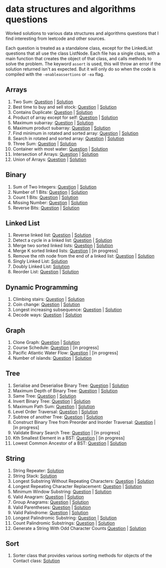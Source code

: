 # data structures and algorithms questions
Worked solutions to various data structures and algorithms questions that I find interesting from leetcode and other sources.

Each question is treated as a standalone class, except for the LinkedList questions that all use the class ListNode.
Each file has a single class, with a main function that creates the object of that class, and calls methods to solve the problem.
The keyword `assert` is used, this will throw an error if the solution returned isn't as expected. But it will only do so when the code is compiled with the `-enableassertions` or `-ea` flag.

## Arrays
1. Two Sum:
[Question](https://leetcode.com/problems/two-sum/) | [Solution](/Arrays/01_TwoSum/TwoSum.java)
2. Best time to buy and sell stock: [Question](https://leetcode.com/problems/best-time-to-buy-and-sell-stock/) | [Solution](/Arrays/02_BestTimeToBuyAndSellStock/BestTimeToBuyAndSellStock.java)  
3. Contains Duplicate:
[Question](https://leetcode.com/problems/contains-duplicate/) | [Solution](/Arrays/03_ContainsDuplicate/ContainsDuplicate.java)
4. Product of array except for self:
[Question](https://leetcode.com/problems/product-of-array-except-self/) | [Solution](/Arrays/04_ProductOfArrayExceptSelf/ProductOfArrayExceptSelf.java)
5. Maximum subarray:
[Question](https://leetcode.com/problems/maximum-subarray/) | [Solution](/Arrays/05_MaximumSubarray/MaximumSubarray.java)
6. Maximum product subarray:
[Question](https://leetcode.com/problems/maximum-product-subarray/) | [Solution](/Arrays/06_MaximumProductSubarray/MaximumProductSubarray.java)
7. Find minimum in rotated and sorted array:
[Question](https://leetcode.com/problems/find-minimum-in-rotated-sorted-array/) | [Solution](/Arrays/07_FindMinimumInRotatedSortedArray/MinimumInRotatedSortedArray.java)
8. Search in rotated and sorted array:
[Question](https://leetcode.com/problems/search-in-rotated-sorted-array/) | [Solution](/Arrays/08_SearchInRotatedSortedArray/SearchInRotatedSortedArray.java)
9. Three Sum:
[Question](https://leetcode.com/problems/3sum/) | [Solution](/Arrays/09_ThreeSum/ThreeSum.java)
10. Container with most water:
[Question](https://leetcode.com/problems/container-with-most-water/) | [Solution](/Arrays/10_ContainerWithMostWater/ContainerWithMostWater.java)
11. Intersection of Arrays:
[Question](https://leetcode.com/problems/intersection-of-two-arrays/) | [Solution](/Arrays/11_IntersectionOfArrays/FindIntersection.java)
12. Union of Arrays:
[Question](https://www.geeksforgeeks.org/find-union-and-intersection-of-two-unsorted-arrays/) | [Solution](/Arrays/12_UnionOfArrays/FindUnion.java)

## Binary
1. Sum of Two Integers:
[Question](https://leetcode.com/problems/sum-of-two-integers/) | [Solution](/Binary/01_SumOfTwoIntegers/SumOfTwoIntegers.java)
2. Number of 1 Bits:
[Question](https://leetcode.com/problems/number-of-1-bits/) | [Solution](/Binary/02_NumberOf1Bits/NumberOf1Bits.java)
3. Count 1 Bits:
[Question](https://leetcode.com/problems/counting-bits/) | [Solution](/Binary/03_Count1Bits/Count1Bits.java)
4. Missing Number:
[Question](https://leetcode.com/problems/missing-number/) | [Solution](/Binary/04_MissingNumber/MissingNumber.java)
5. Reverse Bits:
[Question](https://leetcode.com/problems/reverse-bits/) | [Solution](/Binary/05_ReverseBits/ReverseBits.java)


## Linked List
1. Reverse linked list:
[Question](https://leetcode.com/problems/reverse-linked-list/) | [Solution](/LinkedList/01_ReverseLinkedList/ReverseLinkedList.java)
2. Detect a cycle in a linked list:
[Question](https://leetcode.com/problems/linked-list-cycle/) | [Solution](/LinkedList/02_DetectCycleLinkedList/DetectCycleLinkedList.java)
3. Merge two sorted linked lists:
[Question](https://leetcode.com/problems/merge-two-sorted-lists/) | [Solution](/LinkedList/03_MergeTwoSortedLinkedLists/MergeTwoSortedLists.java)
4. Merge K sorted linked lists:
[Question](https://leetcode.com/problems/merge-k-sorted-lists/) | [in progress]
5. Remove the nth node from the end of a linked list:
[Question](https://leetcode.com/problems/remove-nth-node-from-end-of-list/) | [Solution](/LinkedList/05_RemoveNthNodeFromEndOfLinkedList/RemoveNthNodeFromEndOfLinkedList.java)
6. Singly Linked List:
[Solution](/LinkedList/06_SinglyLinkedList/LinkedList.java)
7. Doubly Linked List:
[Solution](/LinkedList/07_DoublyLinkedList/DoublyLinkedList.java)
8. Reorder List:
[Question](https://leetcode.com/problems/reorder-list/) | [Solution](/LinkedList/08_ReorderList/ReorderList.java)

## Dynamic Programming
1. Climbing stairs:
[Question](https://leetcode.com/problems/climbing-stairs/) | [Solution](/DynamicProgramming/01_ClimbingStairs/ClimbingStairs.java)
2. Coin change:
[Question](https://leetcode.com/problems/coin-change/) | [Solution](/DynamicProgramming/02_CoinChange/CoinChange.java)
3. Longest increasing subsequence:
[Question](https://leetcode.com/problems/longest-increasing-subsequence/) | [Solution](/DynamicProgramming/03_LongestIncreasingSubsequence/LongestIncreasingSubsequence.java)
4. Decode ways:
[Question](https://leetcode.com/problems/decode-ways/) | [Solution](/DynamicProgramming/04_DecodeWays/DecodeWays.java)

## Graph
1. Clone Graph:
[Question](https://leetcode.com/problems/clone-graph/) | [Solution](/Graph/01_CloneGraph/CloneGraph.java)
2. Course Schedule:
[Question](https://leetcode.com/problems/course-schedule/) | [in progress]
3. Pacific Atlantic Water Flow:
[Question](https://leetcode.com/problems/pacific-atlantic-water-flow/) | [in progress]
4. Number of islands:
[Question](https://leetcode.com/problems/number-of-islands/) | [Solution](/Graph/04_NumberOfIslands/NumberOfIslands.java)

## Tree
1. Serialise and Deserialise Binary Tree:
[Question](https://leetcode.com/problems/serialize-and-deserialize-binary-tree/) | [Solution](/Tree/01_TreeNode/TreeNode.java)
2. Maximum Depth of Binary Tree:
[Question](https://leetcode.com/problems/maximum-depth-of-binary-tree/) | [Solution](/Tree/02_MaximumDepthOfBinaryTree/MaximumDepthOfBinaryTree.java)
3. Same Tree:
[Question](https://leetcode.com/problems/same-tree/) | [Solution](/Tree/03_SameTree/SameTree.java)
4. Invert Binary Tree:
[Question](https://leetcode.com/problems/invert-binary-tree/) | [Solution](/Tree/04_InvertBinaryTree/InvertBinaryTree.java)
5. Maximum Path Sum:
[Question](https://leetcode.com/problems/binary-tree-maximum-path-sum/) | [Solution](/Tree/05_MaximumPathSum/MaximumPathSum.java)
6. Level Order Traversal:
[Question](https://leetcode.com/problems/binary-tree-level-order-traversal/) | [Solution](/Tree/06_LevelOrderTraversal/LevelOrderTraversal.java)
7. Subtree of another Tree:
[Question](https://leetcode.com/problems/subtree-of-another-tree/) | [Solution](/Tree/07_SubtreeOfAnotherTree/SubtreeOfAnotherTree.java)
8. Construct Binary Tree from Preorder and Inorder Traversal:
[Question](https://leetcode.com/problems/construct-binary-tree-from-preorder-and-inorder-traversal/) | [in progress]
9. Validate Binary Search Tree:
[Question](https://leetcode.com/problems/validate-binary-search-tree/) | [in progress]
10. Kth Smallest Element in a BST:
[Question](https://leetcode.com/problems/kth-smallest-element-in-a-bst/) | [in progress]
11. Lowest Common Ancestor of a BST:
[Question](https://leetcode.com/problems/lowest-common-ancestor-of-a-binary-search-tree/) | [Solution](/Tree/11_LowestCommonAncestorOfBST/LowestCommonAncestorOfBST.java)


## String
1. String Repeater:
[Solution](/String/01_StringRepeater/StringRepeater.java)
2. String Stack:
[Solution](/String/02_StringStack/StringStack.java)
3. Longest Substring Without Repeating Characters:
[Question](https://leetcode.com/problems/longest-substring-without-repeating-characters/) | [Solution](/String/03_LongestSubstringWithoutRepeatingCharacters/LongestSubstringWithoutRepeatingCharacters.java)
4. Longest Repeating Character Replacement:
[Question](https://leetcode.com/problems/longest-repeating-character-replacement/) | [Solution](/String/04_LongestRepeatingCharacterReplacement/LongestRepeatingCharacterReplacement.java)
5. Minimum Window Substring:
[Question](https://leetcode.com/problems/minimum-window-substring/) | [Solution](/String/05_MinimumWindowSubstring/MinimumWindowSubstring.java)
6. Valid Anagram:
[Question](https://leetcode.com/problems/valid-anagram/) | [Solution](/String/06_ValidAnagram/ValidAnagram.java)
7. Group Anagrams:
[Question](https://leetcode.com/problems/group-anagrams/) | [Solution](/String/07_GroupAnagrams/GroupAnagrams.java)
8. Valid Parentheses:
[Question](http://leetcode.com/problems/valid-parentheses) | [Solution](/String/08_ValidParentheses/ValidParentheses.java)
9. Valid Palindrome:
[Question](http://leetcode.com/problems/valid-palindrome) | [Solution](/String/09_ValidPalindrome/ValidPalindrome.java)
10. Longest Palindromic Substring:
[Question](https://leetcode.com/problems/longest-palindromic-substring/) | [Solution](/String/10_LongestPalindromicSubstring/LongestPalindromicSubstring.java)
11. Count Palindromic Substrings:
[Question](https://leetcode.com/problems/palindromic-substrings/) | [Solution](/String/11_CountPalindromicSubstrings/CountPalindromicSubstrings.java)
12. Generate a String With Odd Character Counts
[Question](https://leetcode.com/problems/generate-a-string-with-characters-that-have-odd-counts/) | [Solution](/String/12_GenerateStringWithOddCharacterCounts/)

## Sort
1. Sorter class that provides various sorting methods for objects of the Contact class: [Solution](/Sort/01_ContactSorter/)

